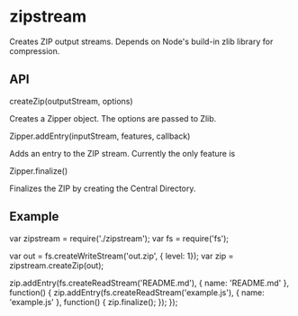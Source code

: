 # zipstream

Creates ZIP output streams. Depends on Node's build-in zlib library for compression.

## API

  createZip(outputStream, options)  

Creates a Zipper object. The options are passed to Zlib.

  Zipper.addEntry(inputStream, features, callback)
  
Adds an entry to the ZIP stream. Currently the only feature is 

  Zipper.finalize()

Finalizes the ZIP by creating the Central Directory.


## Example

  var zipstream = require('./zipstream');
  var fs = require('fs');

  var out = fs.createWriteStream('out.zip', { level: 1});
  var zip = zipstream.createZip(out);

  zip.addEntry(fs.createReadStream('README.md'), { name: 'README.md' }, function() {
    zip.addEntry(fs.createReadStream('example.js'), { name: 'example.js' }, function() {
      zip.finalize();
    });
  });


  
